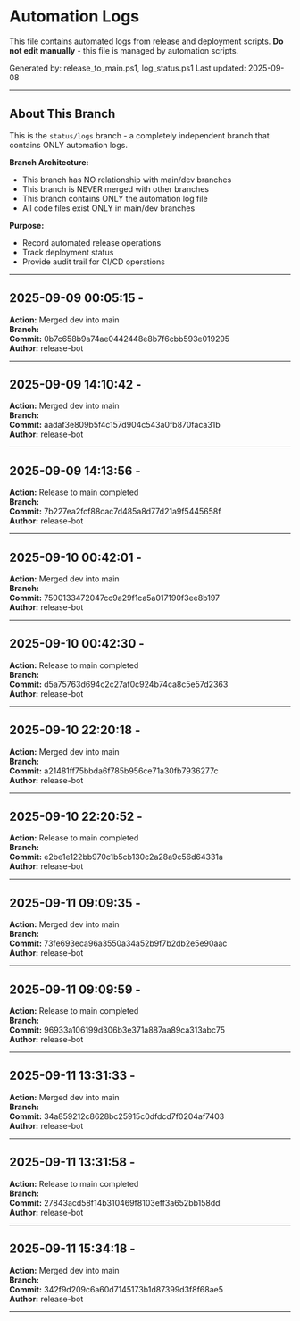 # Automation Logs

This file contains automated logs from release and deployment scripts.
**Do not edit manually** - this file is managed by automation scripts.

Generated by: release_to_main.ps1, log_status.ps1
Last updated: 2025-09-08

---

## About This Branch

This is the `status/logs` branch - a completely independent branch that contains ONLY automation logs.

**Branch Architecture:**
- This branch has NO relationship with main/dev branches
- This branch is NEVER merged with other branches  
- This branch contains ONLY the automation log file
- All code files exist ONLY in main/dev branches

**Purpose:**
- Record automated release operations
- Track deployment status
- Provide audit trail for CI/CD operations

---

## 2025-09-09 00:05:15 - 
**Action:** Merged dev into main  
**Branch:**   
**Commit:** 0b7c658b9a74ae0442448e8b7f6cbb593e019295  
**Author:** release-bot  

---


## 2025-09-09 14:10:42 - 
**Action:** Merged dev into main  
**Branch:**   
**Commit:** aadaf3e809b5f4c157d904c543a0fb870faca31b  
**Author:** release-bot  

---


## 2025-09-09 14:13:56 - 
**Action:** Release to main completed  
**Branch:**   
**Commit:** 7b227ea2fcf88cac7d485a8d77d21a9f5445658f  
**Author:** release-bot  

---


## 2025-09-10 00:42:01 - 
**Action:** Merged dev into main  
**Branch:**   
**Commit:** 7500133472047cc9a29f1ca5a017190f3ee8b197  
**Author:** release-bot  

---


## 2025-09-10 00:42:30 - 
**Action:** Release to main completed  
**Branch:**   
**Commit:** d5a75763d694c2c27af0c924b74ca8c5e57d2363  
**Author:** release-bot  

---


## 2025-09-10 22:20:18 - 
**Action:** Merged dev into main  
**Branch:**   
**Commit:** a21481ff75bbda6f785b956ce71a30fb7936277c  
**Author:** release-bot  

---


## 2025-09-10 22:20:52 - 
**Action:** Release to main completed  
**Branch:**   
**Commit:** e2be1e122bb970c1b5cb130c2a28a9c56d64331a  
**Author:** release-bot  

---


## 2025-09-11 09:09:35 - 
**Action:** Merged dev into main  
**Branch:**   
**Commit:** 73fe693eca96a3550a34a52b9f7b2db2e5e90aac  
**Author:** release-bot  

---


## 2025-09-11 09:09:59 - 
**Action:** Release to main completed  
**Branch:**   
**Commit:** 96933a106199d306b3e371a887aa89ca313abc75  
**Author:** release-bot  

---


## 2025-09-11 13:31:33 - 
**Action:** Merged dev into main  
**Branch:**   
**Commit:** 34a859212c8628bc25915c0dfdcd7f0204af7403  
**Author:** release-bot  

---


## 2025-09-11 13:31:58 - 
**Action:** Release to main completed  
**Branch:**   
**Commit:** 27843acd58f14b310469f8103eff3a652bb158dd  
**Author:** release-bot  

---


## 2025-09-11 15:34:18 - 
**Action:** Merged dev into main  
**Branch:**   
**Commit:** 342f9d209c6a60d7145173b1d87399d3f8f68ae5  
**Author:** release-bot  

---

